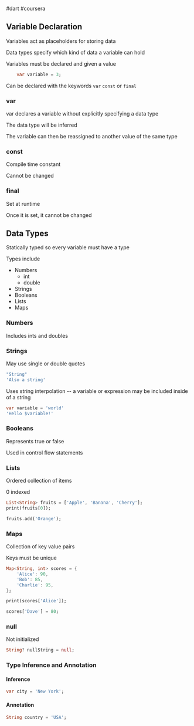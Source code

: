 #dart #coursera 

## Variable Declaration

Variables act as placeholders for storing data

Data types specify which kind of data a variable can hold

Variables must be declared and given a value

```dart
	var variable = 3;
```
Can be declared with the keywords `var` `const` or `final`

### var

var declares a variable without explicitly specifying a data type

The data type will be inferred 

The variable can then be reassigned to another value of the same type

### const

Compile time constant

Cannot be changed

### final

Set at runtime

Once it is set, it cannot be changed

## Data Types

Statically typed so every variable must have a type

Types include 
- Numbers
	- int
	- double
- Strings
- Booleans
- Lists
- Maps

### Numbers

Includes ints and doubles

### Strings

May use single or double quotes 

```dart
"String"
'Also a string'
```

Uses string interpolation -- a variable or expression may be included inside of a string

```dart
var variable = 'world'
'Hello $variable!'
```


### Booleans

 Represents true or false

Used in control flow statements

### Lists

Ordered collection of items

0 indexed

```dart
List<String> fruits = ['Apple', 'Banana', 'Cherry'];
print(fruits[0]);

fruits.add('Orange');
```

### Maps

Collection of key value pairs

Keys must be unique

```dart
Map<String, int> scores = {
	'Alice': 90,
	'Bob': 85,
	'Charlie': 95,
};

print(scores['Alice']);

scores['Dave'] = 80;
```

### null

Not initialized

```dart
String? nullString = null;
```

### Type Inference and Annotation

#### Inference

```dart
var city = 'New York';
```

#### Annotation

```dart
String country = 'USA';
```

